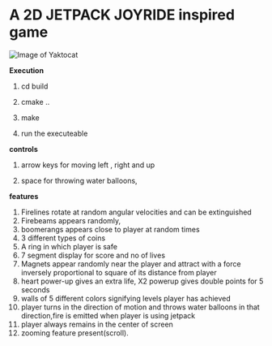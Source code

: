 
# A 2D JETPACK JOYRIDE inspired game

![Image of Yaktocat](https://github.com/VisveshS/Jetpack-JoyRide/tree/master/JetpackJoyride/jj.png)

**Execution**

 1. cd build

 2. cmake ..

 3. make

 4. run the executeable

**controls**

 1. arrow keys for moving left , right and up

 2. space for throwing water balloons,

**features**

1. Firelines rotate at random angular velocities and can be extinguished
2. Firebeams appears randomly,
3. boomerangs appears close to player at random times
4. 3 different types of coins
5. A ring in which player is safe
6. 7 segment display for score and no of lives
7. Magnets appear randomly near the player and attract with a force inversely proportional to square of its distance from player
8. heart power-up gives an extra life, X2 powerup gives double points for 5 seconds
9. walls of 5 different colors signifying levels player has achieved
10. player turns in the direction of motion and throws water balloons in that direction,fire is emitted when player is using jetpack
11. player always remains in the center of screen
12. zooming feature present(scroll).
